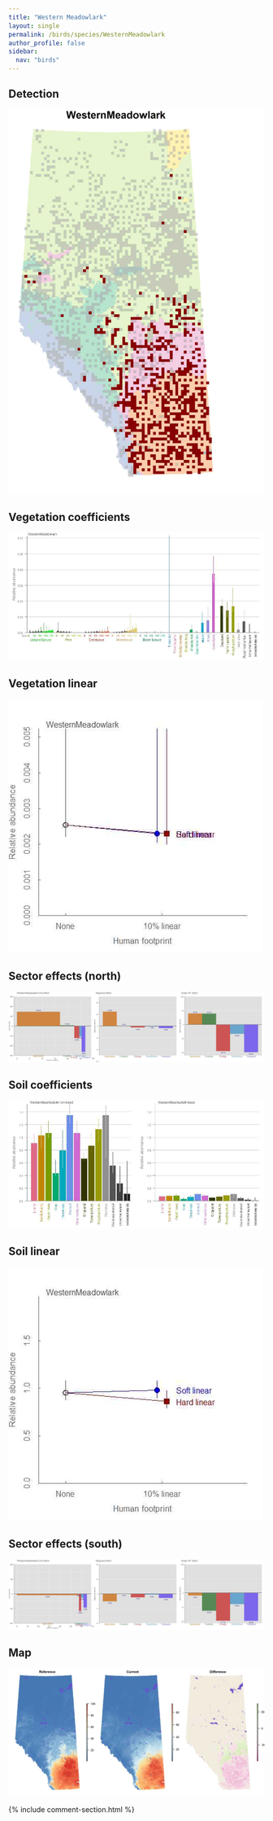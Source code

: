 ```yaml
---
title: "Western Meadowlark"
layout: single
permalink: /birds/species/WesternMeadowlark
author_profile: false
sidebar:
  nav: "birds"
---
```


<h2>Detection</h2>

![](/assets/images/birds/WesternMeadowlark/det.jpg)

<h2>Vegetation coefficients</h2>

![](/assets/images/birds/WesternMeadowlark/veghf.jpg)

<h2>Vegetation linear</h2>

![](/assets/images/birds/WesternMeadowlark/lin-north.jpg)

<h2>Sector effects (north)</h2>

![](/assets/images/birds/WesternMeadowlark/sector-north.jpg)

<h2>Soil coefficients</h2>

![](/assets/images/birds/WesternMeadowlark/soilhf.jpg)

<h2>Soil linear</h2>

![](/assets/images/birds/WesternMeadowlark/lin-south.jpg)

<h2>Sector effects (south)</h2>

![](/assets/images/birds/WesternMeadowlark/sector-south.jpg)

<h2>Map</h2>

![](/assets/images/birds/WesternMeadowlark/map.jpg)

{% include comment-section.html %}
